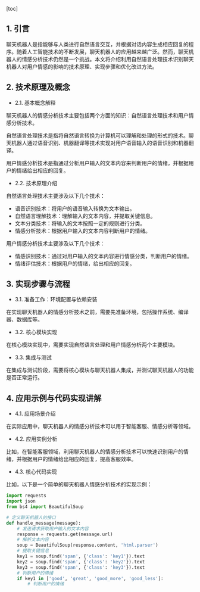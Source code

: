 
[toc]                    
                
                
## 1. 引言

聊天机器人是指能够与人类进行自然语言交互，并根据对话内容生成相应回复的程序。随着人工智能技术的不断发展，聊天机器人的应用越来越广泛。然而，聊天机器人的情感分析技术仍然是一个挑战。本文将介绍利用自然语言处理技术识别聊天机器人对用户情感的影响的技术原理、实现步骤和优化改进方法。

## 2. 技术原理及概念

- 2.1. 基本概念解释

聊天机器人的情感分析技术主要包括两个方面的知识：自然语言处理技术和用户情感分析技术。

自然语言处理技术是指将自然语言转换为计算机可以理解和处理的形式的技术。聊天机器人通过语音识别、机器翻译等技术实现对用户语音输入的语音识别和机器翻译。

用户情感分析技术是指通过分析用户输入的文本内容来判断用户的情绪，并根据用户的情绪给出相应的回复。

- 2.2. 技术原理介绍

自然语言处理技术主要涉及以下几个技术：

- 语音识别技术：将用户的语音输入转换为文本输出。
- 自然语言理解技术：理解输入的文本内容，并提取关键信息。
- 文本分类技术：将输入的文本按照一定的规则进行分类。
- 情感分析技术：根据用户输入的文本内容判断用户的情绪。

用户情感分析技术主要涉及以下几个技术：

- 情感识别技术：通过对用户输入的文本内容进行情感分类，判断用户的情绪。
- 情绪评估技术：根据用户的情绪，给出相应的回复。

## 3. 实现步骤与流程

- 3.1. 准备工作：环境配置与依赖安装

在实现聊天机器人的情感分析技术之前，需要先准备环境，包括操作系统、编译器、数据库等。

- 3.2. 核心模块实现

在核心模块实现中，需要实现自然语言处理和用户情感分析两个主要模块。

- 3.3. 集成与测试

在集成与测试阶段，需要将核心模块与聊天机器人集成，并测试聊天机器人的功能是否正常运行。

## 4. 应用示例与代码实现讲解

- 4.1. 应用场景介绍

在实际应用中，聊天机器人的情感分析技术可以用于智能客服、情感分析等领域。

- 4.2. 应用实例分析

比如，在智能客服领域，利用聊天机器人的情感分析技术可以快速识别用户的情绪，并根据用户的情绪给出相应的回复，提高客服效率。

- 4.3. 核心代码实现

比如，以下是一个简单的聊天机器人情感分析技术的实现示例：

```python
import requests
import json
from bs4 import BeautifulSoup

# 定义聊天机器人的接口
def handle_message(message):
    # 发送请求获取用户输入的文本内容
    response = requests.get(message.url)
    # 解析文本内容
    soup = BeautifulSoup(response.content, 'html.parser')
    # 提取关键信息
    key1 = soup.find('span', {'class': 'key1'}).text
    key2 = soup.find('span', {'class': 'key2'}).text
    key3 = soup.find('span', {'class': 'key3'}).text
    # 判断用户的情绪
    if key1 in ['good', 'great', 'good_more', 'good_less']:
        # 判断用户的情绪
```

